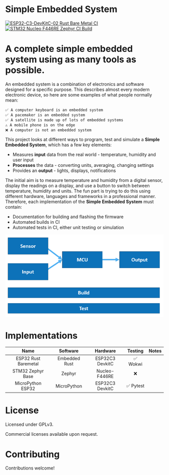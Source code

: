 # Simple Embedded System

[![ESP32-C3-DevKitC-02 Rust Bare Metal CI](https://github.com/TimGuite/simple_embedded_system/actions/workflows/esp32-c3-devkitc-02-rust-bm.yml/badge.svg)](https://github.com/TimGuite/simple_embedded_system/actions/workflows/esp32-c3-devkitc-02-rust-bm.yml)
[![STM32 Nucleo F446RE Zephyr CI Build](https://github.com/TimGuite/simple_embedded_system/actions/workflows/stm32_nucleo_f446re_zephyr.yml/badge.svg)](https://github.com/TimGuite/simple_embedded_system/actions/workflows/stm32_nucleo_f446re_zephyr.yml)

# A complete simple embedded system using as many tools as possible.

An embedded system is a combination of electronics and software designed for a specific purpose.
This describes almost every modern electronic device, so here are some examples of what people normally mean:

```
✅ A computer keyboard is an embedded system
✅ A pacemaker is an embedded system
✅ A satellite is made up of lots of embedded systems
⚠️ A mobile phone is on the edge
❌ A computer is not an embedded system
```

This project looks at different ways to program, test and simulate a **Simple Embedded System**, which has a few key elements:

- Measures **input** data from the real world - temperature, humidity and user input
- **Processes** the data - converting units, averaging, changing settings
- Provides an **output** - lights, displays, notifications

The initial aim is to measure temperature and humidity from a digital sensor, display the readings on a display, and use a button to switch between temperature, humidity and units.
The fun part is trying to do this using different hardware, languages and frameworks in a professional manner.
Therefore, each implementation of the **Simple Embedded System** must contain:

- Documentation for building and flashing the firmware
- Automated builds in CI
- Automated tests in CI, either unit testing or simulation

![Diagram of a simple embedded system shwoing sensors and inputs directed to an MCU, which is direct to an output, on top of build and test foundations](/assets/simple_embedded_system_diagram.png)

# Implementations

| Name  | Software | Hardware | Testing | Notes |
| :-------------: | :-------------: | :-------------: | :-------------: | :-------------: |
| ESP32 Rust Baremetal  | Embedded Rust | ESP32C3 DevkitC | ✅ Wokwi | |
| STM32 Zephyr Base  | Zephyr | Nucleo-F446RE  | ❌ | |
| MicroPython ESP32 | MicroPython | ESP32C3 DevkitC | ✅ Pytest | |

# License

Licensed under GPLv3.

Commercial licenses available upon request.

# Contributing

Contributions welcome!
